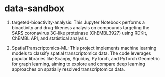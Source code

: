 # data-sandbox

1. targeted-bioactivity-analysis: This Jupyter Notebook performs a bioactivity and drug-likeness analysis on compounds targeting the SARS coronavirus 3C-like proteinase (ChEMBL3927) using RDKit, ChEMBL API, and statistical analysis.

2. SpatialTranscriptomics-ML: This project implements machine learning models to classify spatial transcriptomics data. The code leverages popular libraries like Scanpy, Squidpy, PyTorch, and PyTorch Geometric for graph learning, aiming to explore and compare deep learning approaches on spatially resolved transcriptomics data.
